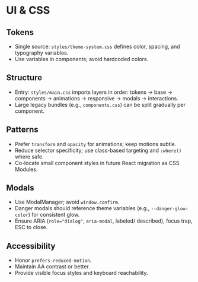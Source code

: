 # UI & CSS

## Tokens
- Single source: `styles/theme-system.css` defines color, spacing, and typography variables.
- Use variables in components; avoid hardcoded colors.

## Structure
- Entry: `styles/main.css` imports layers in order: tokens → base → components → animations → responsive → modals → interactions.
- Large legacy bundles (e.g., `components.css`) can be split gradually per component.

## Patterns
- Prefer `transform` and `opacity` for animations; keep motions subtle.
- Reduce selector specificity; use class-based targeting and `:where()` where safe.
- Co-locate small component styles in future React migration as CSS Modules.

## Modals
- Use ModalManager; avoid `window.confirm`.
- Danger modals should reference theme variables (e.g., `--danger-glow-color`) for consistent glow.
- Ensure ARIA (`role="dialog"`, `aria-modal`, labeled/ described), focus trap, ESC to close.

## Accessibility
- Honor `prefers-reduced-motion`.
- Maintain AA contrast or better.
- Provide visible focus styles and keyboard reachability.
